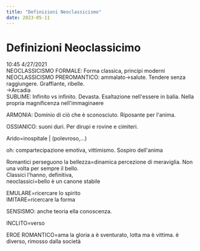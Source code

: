 ```yaml
---
title: "Definizioni Neoclassicismo"
date: 2023-05-11
---
```

# Definizioni Neoclassicimo
10:45 4/27/2021  
NEOCLASSICISMO FORMALE: Forma classica, principi moderni  
NEOCLASSICISMO PREROMANTICO: ammalato->salute. Tendere senza raggiungere. Graffiante, ribelle.  
				->Arcadia  
SUBLIME: Infinito vs infinito. Devasta. Esaltazione nell'essere in balia. Nella propria magnificenza nell'immaginaere  
  
  
ARMONIA: Dominio di ciò che è sconosciuto. Riposante per l'anima.   
  
OSSIANICO: suoni duri. Per dirupi e rovine e cimiteri.   
  
Arido=inospitale | (polevroso,...)  
  
oh: compartecipazione emotiva, vittimismo. Sospiro dell'anima  
  
Romantici perseguono la bellezza=dinamica percezione di meraviglia. Non una volta per sempre il bello.   
Classici l'hanno, definitiva,   
neoclassici=bello è un canone stabile  
  
  
EMULARE=ricercare lo spirito  
IMITARE=ricercare la forma  
  
SENSISMO: anche teoria ella conoscenza.	  
  
INCLITO=verso   
  
EROE ROMANTICO=ama la gloria a è sventurato, lotta ma è vittima. è diverso, rimosso dalla società  
